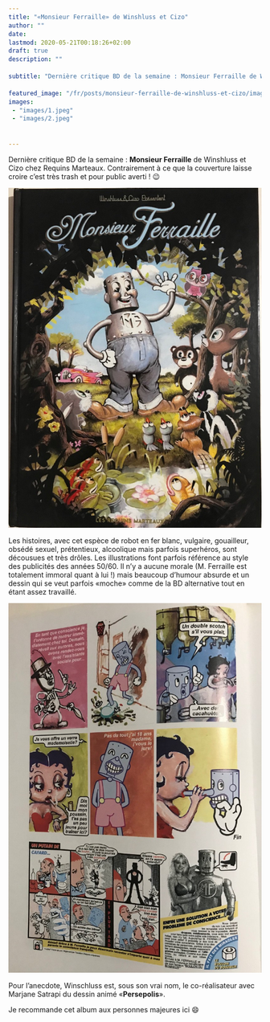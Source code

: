 ```yaml
---
title: "«Monsieur Ferraille» de Winshluss et Cizo"
author: ""
date: 
lastmod: 2020-05-21T00:18:26+02:00
draft: true
description: ""

subtitle: "Dernière critique BD de la semaine : Monsieur Ferraille de Winshluss et Cizo chez Requins Marteaux. Contrairement à ce que la couverture…"

featured_image: "/fr/posts/monsieur-ferraille-de-winshluss-et-cizo/images/1.jpeg" 
images:
 - "images/1.jpeg"
 - "images/2.jpeg"


---
```


Dernière critique BD de la semaine : **Monsieur Ferraille** de Winshluss et Cizo chez Requins Marteaux. Contrairement à ce que la couverture laisse croire c’est très trash et pour public averti ! 😉




![image](images/1.jpeg#layoutTextWidth)



Les histoires, avec cet espèce de robot en fer blanc, vulgaire, gouailleur, obsédé sexuel, prétentieux, alcoolique mais parfois superhéros, sont décousues et très drôles. Les illustrations font parfois référence au style des publicités des années 50/60. Il n’y a aucune morale (M. Ferraille est totalement immoral quant à lui !) mais beaucoup d’humour absurde et un dessin qui se veut parfois «moche» comme de la BD alternative tout en étant assez travaillé.




![image](images/2.jpeg#layoutTextWidth)



Pour l’anecdote, Winschluss est, sous son vrai nom, le co-réalisateur avec Marjane Satrapi du dessin animé «**Persepolis**».

Je recommande cet album aux personnes majeures ici 😄
